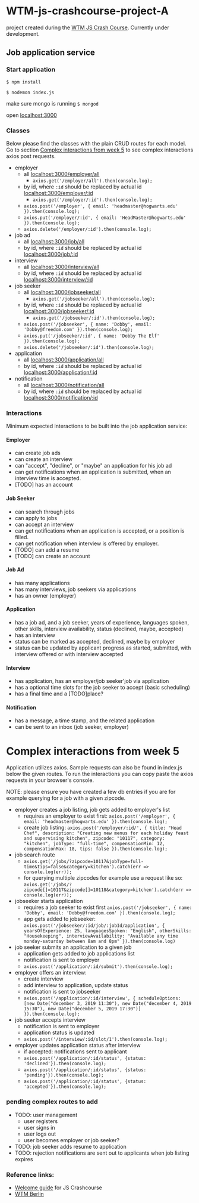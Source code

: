 # WTM-js-crashcourse-project-A
project created during the [WTM JS Crash Course](https://github.com/WTMBerlin/jscc2019). Currently under development.
## Job application service

### Start application
`$ npm install`

`$ nodemon index.js`

make sure mongo is running `$ mongod`

open [localhost:3000](http://localhost:3000/)


### Classes
Below please find the classes with the plain CRUD routes for each model. Go to section [Complex interactions from week 5](#Complex-interactions-from-week-5) to see complex interactions axios post requests.
- employer
    - all [localhost:3000/employer/all](http://localhost:3000/employer/all)
        - `axios.get('/employer/all').then(console.log);`
    - by id, where `:id` should be replaced by actual id [localhost:3000/employer/:id](http://localhost:3000/joemployerb/all)
        - `axios.get('/employer/:id').then(console.log);`
    - `axios.post('/employer', { email: 'headmaster@hogwarts.edu' }).then(console.log);`
    - `axios.put('/employer/:id', { email: 'HeadMaster@hogwarts.edu' }).then(console.log);`
    - `axios.delete('/employer/:id').then(console.log);`
- job ad
    - all [localhost:3000/job/all](http://localhost:3000/job/all)
    - by id, where `:id` should be replaced by actual id [localhost:3000/job/:id](http://localhost:3000/job/all)
- interview
    - all [localhost:3000/interview/all](http://localhost:3000/interview/all)
    - by id, where `:id` should be replaced by actual id [localhost:3000/interview/:id](http://localhost:3000/interview/all)
- job seeker
    - all [localhost:3000/jobseeker/all](http://localhost:3000/jobseeker/all)
        - `axios.get('/jobseeker/all').then(console.log);`
    - by id, where `:id` should be replaced by actual id [localhost:3000/jobseeker/:id](http://localhost:3000/jobseeker/all)
        - `axios.get('/jobseeker/:id').then(console.log);`
    - `axios.post('/jobseeker', { name: 'Dobby', email: 'Dobby@freedom.com' }).then(console.log);`
    - `axios.put('/jobseeker/:id', { name: 'Dobby The Elf' }).then(console.log);`
    - `axios.delete('/jobseeker/:id').then(console.log);`
- application
    - all [localhost:3000/application/all](http://localhost:3000/application/all)
    - by id, where `:id` should be replaced by actual id [localhost:3000/application/:id](http://localhost:3000/application/all)
- notification
    - all [localhost:3000/notification/all](http://localhost:3000/notification/all)
    - by id, where `:id` should be replaced by actual id [localhost:3000/notification/:id](http://localhost:3000/notification/all)

### Interactions
Minimum expected interactions to be built into the job application service:

#### Employer
- can create job ads
- can create an interview
- can "accept", "decline", or "maybe" an application for his job ad
- can get notifications when an application is submitted, when an interview time is accepted.
- [TODO] has an account

#### Job Seeker
- can search through jobs
- can apply to jobs
- can accept an interview
- can get notifications when an application is accepted, or a position is filled. 
- can get notification when interview is offered by employer.
- [TODO] can add a resume
- [TODO] can create an account

#### Job Ad 
- has many applications
- has many interviews, job seekers via applications
- has an owner (employer)

#### Application
- has a job ad, and a job seeker, years of experience, languages spoken, other skills, interview availability, status (declined, maybe, accepted)
- has an interview
- status can be marked as accepted, declined, maybe by employer
- status can be updated by applicant progress as started, submitted, with interview offered or with interview accepted

#### Interview
- has application, has an employer/job seeker'job via application
- has a optional time slots for the job seeker to accept (basic scheduling)
- has a final time and a [TODO]place?

#### Notification
- has a message, a time stamp, and the related application
- can be sent to an inbox (job seeker, employer)


# Complex interactions from week 5
Application utilizes axios. Sample requests can also be found in index.js below the given routes. To run the interactions you can copy paste the axios requests in your browser's console. 

NOTE: please ensure you have created a few db entries if you are for example querying for a job with a given zipcode.

- employer creates a job listing, job gets added to employer's list
    - requires an employer to exist first: `axios.post('/employer', { email: 'headmaster@hogwarts.edu' }).then(console.log);`
    - create job listing: `axios.post('/employer/:id/', { title: "Head Chef", description: "Creating new menus for each holiday feast and supervising kitchen", zipcode: "10117", category: "kitchen", jobType: "full-time", compensationMin: 12, compensationMax: 18, tips: false }).then(console.log);`
- job search route
    - `axios.get('/jobs/?zipcode=10117&jobType=full-time&tips=false&category=kitchen').catch(err => console.log(err));`
    - for querying multiple zipcodes for example use a request like so: `axios.get('/jobs/?zipcode[]=10117&zipcode[]=10118&category=kitchen').catch(err => console.log(err));`
- jobseeker starts application
    - requires a job seeker to exist first `axios.post('/jobseeker', { name: 'Dobby', email: 'Dobby@freedom.com' }).then(console.log);`
    - app gets added to jobseeker: `axios.post('/jobseeker/:id/job/:jobId/application', { yearsOfExperience: 25, languagesSpoken: "English", otherSkills: "Housekeeping", interviewAvailability: "Available any time monday-saturday between 8am and 8pm" }).then(console.log)`
- job seeker submits an application to a given job
    - application gets added to job applications list
    - notification is sent to employer
    - `axios.post('/application/:id/submit').then(console.log);`
- employer offers an interview:
    - create interview
    - add interview to application, update status
    - notification is sent to jobseeker
    - `axios.post('/application/:id/interview', { scheduleOptions: [new Date("december 3, 2019 11:30"), new Date("december 4, 2019 15:30"), new Date("december 5, 2019 17:30")] }).then(console.log);`
- job seeker accepts interview
    - notification is sent to employer
    - application status is updated
    - `axios.post('/interview/:id/slot/1').then(console.log);`
- employer updates application status after interview
    - if accepted: notifications sent to applicant
    - `axios.post('/application/:id/status', {status: 'declined'}).then(console.log);`
    - `axios.post('/application/:id/status', {status: 'pending'}).then(console.log);`
    - `axios.post('/application/:id/status', {status: 'accepted'}).then(console.log);`

 ### pending complex routes to add
 - TODO: user management
    - user registers
    - user signs in
    - user logs out
    - user becomes employer or job seeker?
 - TODO: job seeker adds resume to application
 - TODO: rejection notifications are sent out to applicants when job listing expires

### Reference links:
- [Welcome guide](https://github.com/WTMBerlin/jscc-welcomeguide) for JS Crashcourse
- [WTM Berlin](http://wtmberlin.com/)